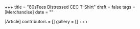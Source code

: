 +++
title = "80sTees Distressed CEC T-Shirt"
draft = false
tags = [Merchandise]
date = ""

[Article]
contributors = []
gallery = []
+++